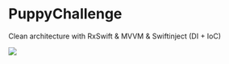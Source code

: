 # PuppyChallenge
Clean architecture with RxSwift & MVVM & Swiftinject (DI + IoC)


![](https://github.com/hoAlimoradi/PuppyChallenge/blob/main/RPReplay-Final1666970480.gif)
